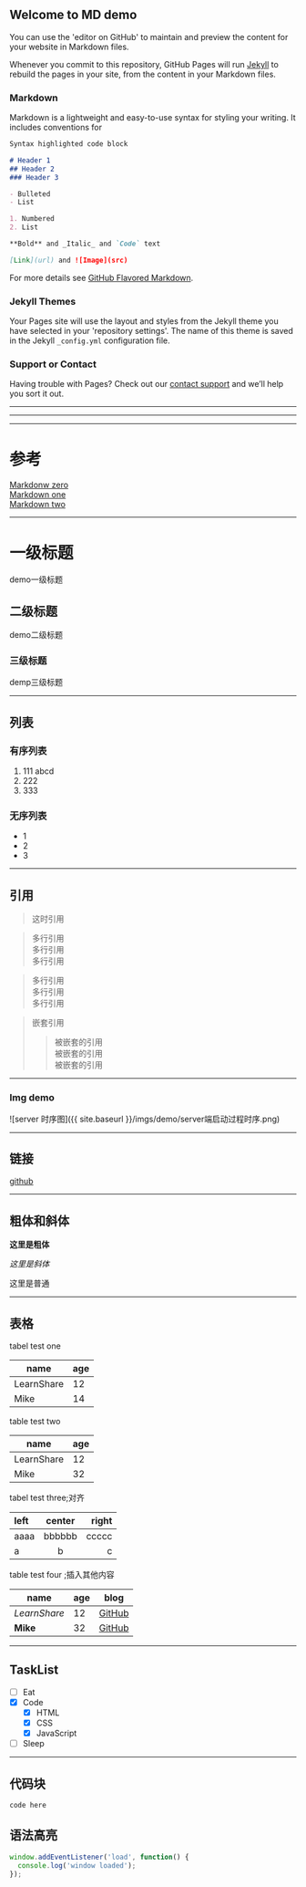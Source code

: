 ## Welcome to MD demo

You can use the 'editor on GitHub' to maintain and preview the content for your website in Markdown files.

Whenever you commit to this repository, GitHub Pages will run [Jekyll](https://jekyllrb.com/) to rebuild the pages in your site, from the content in your Markdown files.

### Markdown

Markdown is a lightweight and easy-to-use syntax for styling your writing. It includes conventions for

```markdown
Syntax highlighted code block

# Header 1
## Header 2
### Header 3

- Bulleted
- List

1. Numbered
2. List

**Bold** and _Italic_ and `Code` text

[Link](url) and ![Image](src)
```

For more details see [GitHub Flavored Markdown](https://guides.github.com/features/mastering-markdown/).

### Jekyll Themes

Your Pages site will use the layout and styles from the Jekyll theme you have selected in your 'repository settings'. The name of this theme is saved in the Jekyll `_config.yml` configuration file.

### Support or Contact

Having trouble with Pages? Check out our [contact support](https://github.com/contact) and we’ll help you sort it out.



- - -
- - -
- - - 

# 参考
[Markdonw zero](https://guides.github.com/features/mastering-markdown/)  
[Markdown one](http://xianbai.me/learn-md/article/about/readme.html)  
[Markdown two](https://sspai.com/post/25137)

- - -

# 一级标题
demo一级标题
## 二级标题
demo二级标题
### 三级标题
demp三级标题

- - -

## 列表

### 有序列表
1. 111
   abcd
2. 222
3. 333

### 无序列表
- 1
- 2
- 3

* * *




## 引用
> 这时引用

> 多行引用<br>
> 多行引用<br>
> 多行引用<br>


> 多行引用  
多行引用  
多行引用  


> 嵌套引用  
>> 被嵌套的引用  
被嵌套的引用  
被嵌套的引用


* * *

### Img demo
![server 时序图]({{ site.baseurl }}/imgs/demo/server端启动过程时序.png)

- - -

## 链接
[github](https://www.github.com)


- - -

## 粗体和斜体
**这里是粗体**

*这里是斜体*

这里是普通

- - -
## 表格

tabel test one

name | age
---  | ---
LearnShare | 12
Mike | 14  


table test two

|    name    | age |
| ---------- | --- |
| LearnShare |  12 |
| Mike       |  32 |


tabel test three;对齐

| left | center | right |
| :--- | :----: | ----: |
| aaaa | bbbbbb | ccccc |
| a    | b      | c     |



table test four ;插入其他内容

|     name     | age |             blog                |
| ------------ | --- | ------------------------------- |
| _LearnShare_ |  12 | [GitHub](https://www.github.com)|
| __Mike__     |  32 | [GitHub](https://www.github.com)|

- - -

## TaskList

- [ ] Eat
- [x] Code
  - [x] HTML
  - [x] CSS
  - [x] JavaScript
- [ ] Sleep

- - -

## 代码块

```
code here

```

## 语法高亮

```js
window.addEventListener('load', function() {
  console.log('window loaded');
});
```


